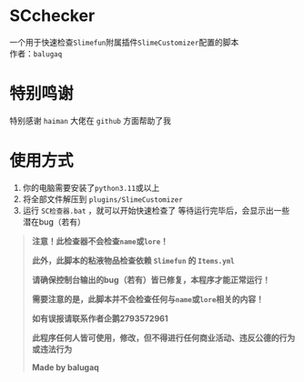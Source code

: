 # SCchecker
一个用于快速检查`Slimefun`附属插件`SlimeCustomizer`配置的脚本  
作者：`balugaq`

# 特别鸣谢
特别感谢 `haiman` 大佬在 `github` 方面帮助了我

# 使用方式

1. 你的电脑需要安装了`python3.11`或以上
2. 将全部文件解压到 `plugins/SlimeCustomizer`
3. 运行 `SC检查器.bat` ，就可以开始快速检查了
等待运行完毕后，会显示出一些潜在bug（若有）

> **注意！此检查器不会检查`name`或`lore`！**
> 
> **此外，此脚本的粘液物品检查依赖 `Slimefun` 的 `Items.yml`**
> 
> **请确保控制台输出的bug（若有）皆已修复，本程序才能正常运行！**
> 
> **需要注意的是，此脚本并不会检查任何与`name`或`lore`相关的内容！**
>
> **如有误报请联系作者企鹅2793572961**
> 
> **此程序任何人皆可使用，修改，但不得进行任何商业活动、违反公德的行为或违法行为**
>
> **Made by balugaq**
>
